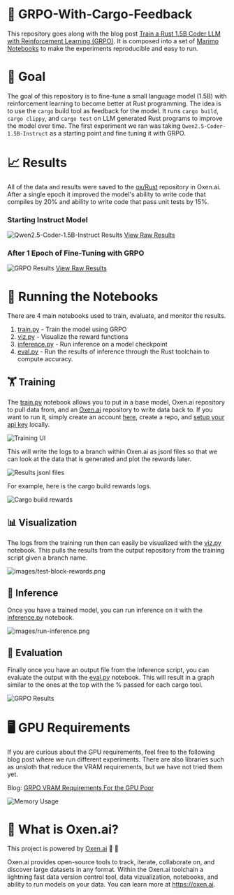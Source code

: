 # 🦀 GRPO-With-Cargo-Feedback

This repository goes along with the blog post [Train a Rust 1.5B Coder LLM with Reinforcement Learning (GRPO)](https://www.oxen.ai/blog/training-a-rust-1-5b-coder-lm-with-reinforcement-learning-grpo). It is composed into a set of [Marimo Notebooks](https://marimo.io/) to make the experiments reproducible and easy to run.

# 🥅 Goal

The goal of this repository is to fine-tune a small language model (1.5B) with reinforcement learning to become better at Rust programming. The idea is to use the `cargo` build tool as feedback for the model. It runs `cargo build`, `cargo clippy`, and `cargo test` on LLM generated Rust programs to improve the model over time. The first experiment we ran was taking `Qwen2.5-Coder-1.5B-Instruct` as a starting point and fine tuning it with GRPO.

# 📈 Results

All of the data and results were saved to the [ox/Rust](https://www.oxen.ai/ox/Rust) repository in Oxen.ai. After a single epoch it improved the model's ability to write code that compiles by 20% and ability to write code that pass unit tests by 15%.

### Starting Instruct Model

![Qwen2.5-Coder-1.5B-Instruct Results](images/qwen-2.5-coder-1.5b-instruct-results.png)
[View Raw Results](https://www.oxen.ai/ox/Rust/file/main/results/Qwen2.5-Coder-1.5B-Instruct/results_code_and_tests.parquet)

### After 1 Epoch of Fine-Tuning with GRPO
![GRPO Results](images/grpo-qwen-2.5-coder-1.5b-instruct-results.png)
[View Raw Results](https://www.oxen.ai/ox/Rust/file/main/results/GRPO_82_2025-03-02_22-49-17_Qwen2.5-Coder-1.5B-Instruct/results_code_and_tests.parquet)

# 📒 Running the Notebooks

There are 4 main notebooks used to train, evaluate, and monitor the results.

1) [train.py](train.py) - Train the model using GRPO
2) [viz.py](viz.py) - Visualize the reward functions
3) [inference.py](inference.py) - Run inference on a model checkpoint
4) [eval.py](eval.py) - Run the results of inference through the Rust toolchain to compute accuracy.

## 🏋️ Training

The [train.py](train.py) notebook allows you to put in a base model, Oxen.ai repository to pull data from, and an [Oxen.ai](https://oxen.ai) repository to write data back to. If you want to run it, simply create an account [here](https://oxen.ai), create a repo, and [setup your api key](https://docs.oxen.ai/getting-started/cli) locally.

![Training UI](images/training-ui.png)

This will write the logs to a branch within Oxen.ai as jsonl files so that we can look at the data that is generated and plot the rewards later.

![Results jsonl files](images/results-jsonl-files.png)

For example, here is the cargo build rewards logs.

![Cargo build rewards](images/cargo-build-rewards.png)

## 📊 Visualization

The logs from the training run then can easily be visualized with the [viz.py](viz.py) notebook. This pulls the results from the output repository from the training script given a branch name.

![images/test-block-rewards.png](images/test-block-rewards.png)

## 🚀 Inference

Once you have a trained model, you can run inference on it with the [inference.py](inference.py) notebook.

![images/run-inference.png](images/run-inference.png)

## 🧐 Evaluation

Finally once you have an output file from the Inference script, you can evaluate the output with the [eval.py](eval.py) notebook. This will result in a graph similar to the ones at the top with the % passed for each cargo tool.

![GRPO Results](images/grpo-qwen-2.5-coder-1.5b-instruct-results.png)

# 🖥️ GPU Requirements

If you are curious about the GPU requirements, feel free to the following blog post where we run different experiments. There are also libraries such as unsloth that reduce the VRAM requirements, but we have not tried them yet.

Blog: [GRPO VRAM Requirements For the GPU Poor](https://www.oxen.ai/blog/grpo-vram-requirements-for-the-gpu-poor)

![Memory Usage](images/memory-usage.png)

# 🐂 What is Oxen.ai?

This project is powered by [Oxen.ai](https://oxen.ai) 🐂 🌾

Oxen.ai provides open-source tools to track, iterate, collaborate on, and discover large datasets in any format. Within the Oxen.ai toolchain a lightning fast data version control tool, data vizualization, notebooks, and ability to run models on your data. You can learn more at https://oxen.ai.
